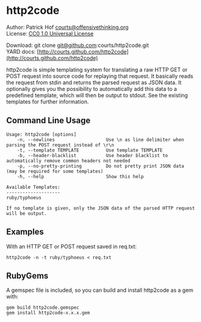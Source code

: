http2code
=========

Author:      Patrick Hof <courts@offensivethinking.org>  
License:     [CC0 1.0 Universal License](http://creativecommons.org/publicdomain/zero/1.0/legalcode)

Download:    git clone git@github.com:courts/http2code.git  
YARD docs:   [http://courts.github.com/http2code](http://courts.github.com/http2code)

http2code is simple templating system for translating a raw HTTP GET or POST
request into source code for replaying that request. It basically reads the
request from stdin and returns the parsed request as JSON data. It optionally
gives you the possibility to automatically add this data to a predefined
template, which will then be output to stdout. See the existing templates for
further information.

Command Line Usage
------------------

    Usage: http2code [options]
        -n, --newlines                   Use \n as line delimiter when parsing the POST request instead of \r\n
        -t, --template TEMPLATE          Use template TEMPLATE
        -b, --header-blacklist           Use header blacklist to automatically remove common headers not needed
        -p, --no-pretty-printing         Do not pretty print JSON data (may be required for some templates)
        -h, --help                       Show this help

    Available Templates:
    --------------------
    ruby/typhoeus

    If no template is given, only the JSON data of the parsed HTTP request will be output.

Examples
--------

With an HTTP GET or POST request saved in req.txt:

    http2code -n -t ruby/typhoeus < req.txt

RubyGems
--------

A gemspec file is included, so you can build and install http2code as a gem with:

    gem build http2code.gemspec
    gem install http2code-x.x.x.gem
